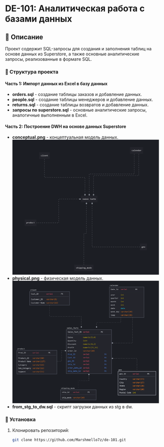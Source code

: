 # DE-101: Аналитическая работа с базами данных

## 📑 Описание
Проект содержит SQL-запросы для создания и заполнения таблиц на основе данных из Superstore, а также основные аналитические запросы, реализованные в формате SQL.

### 📂 Структура проекта

#### Часть 1: Импорт данных из Excel в базу данных
- **orders.sql** - создание таблицы заказов и добавление данных.
- **people.sql** - создание таблицы менеджеров и добавление данных.
- **returns.sql** - создание таблицы возвратов и добавление данных.
- **запросы по superstore.sql** - основные аналитические запросы, аналогичные выполненным в Excel.

#### Часть 2: Построение DWH на основе данных Superstore
- **conceptual.png** - концептуальная модель данных.  
![Conceptual Model](./conceptual.png)
- **physical.png** - физическая модель данных.  
![Physical Model](./physical.png)
- **from_stg_to_dw.sql** - скрипт загрузки данных из stg в dw.

### 🚀 Установка
1. Клонировать репозиторий:
   ```bash
   git clone https://github.com/Marshmello7z/de-101.git
